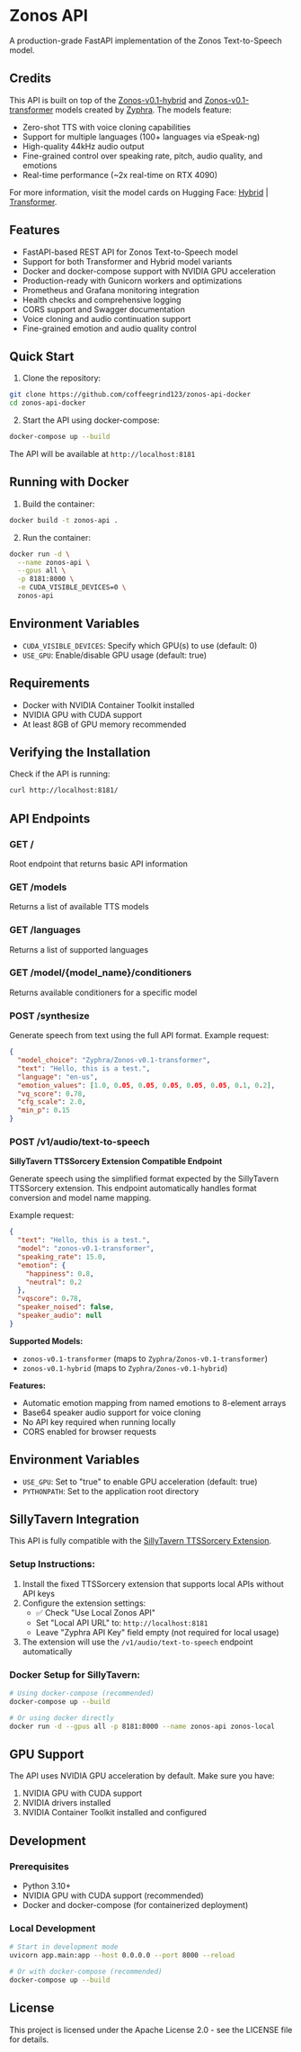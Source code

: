 # Zonos API

A production-grade FastAPI implementation of the Zonos Text-to-Speech model.

## Credits

This API is built on top of the [Zonos-v0.1-hybrid](https://huggingface.co/Zyphra/Zonos-v0.1-hybrid) and [Zonos-v0.1-transformer](https://huggingface.co/Zyphra/Zonos-v0.1-transformer) models created by [Zyphra](https://huggingface.co/Zyphra). The models feature:

- Zero-shot TTS with voice cloning capabilities
- Support for multiple languages (100+ languages via eSpeak-ng)
- High-quality 44kHz audio output
- Fine-grained control over speaking rate, pitch, audio quality, and emotions
- Real-time performance (~2x real-time on RTX 4090)

For more information, visit the model cards on Hugging Face: [Hybrid](https://huggingface.co/Zyphra/Zonos-v0.1-hybrid) | [Transformer](https://huggingface.co/Zyphra/Zonos-v0.1-transformer).

## Features

- FastAPI-based REST API for Zonos Text-to-Speech model
- Support for both Transformer and Hybrid model variants
- Docker and docker-compose support with NVIDIA GPU acceleration
- Production-ready with Gunicorn workers and optimizations
- Prometheus and Grafana monitoring integration
- Health checks and comprehensive logging
- CORS support and Swagger documentation
- Voice cloning and audio continuation support
- Fine-grained emotion and audio quality control

## Quick Start

1. Clone the repository:
```bash
git clone https://github.com/coffeegrind123/zonos-api-docker
cd zonos-api-docker
```

2. Start the API using docker-compose:
```bash
docker-compose up --build
```

The API will be available at `http://localhost:8181`

## Running with Docker

1. Build the container:
```bash
docker build -t zonos-api .
```

2. Run the container:
```bash
docker run -d \
  --name zonos-api \
  --gpus all \
  -p 8181:8000 \
  -e CUDA_VISIBLE_DEVICES=0 \
  zonos-api
```

## Environment Variables

- `CUDA_VISIBLE_DEVICES`: Specify which GPU(s) to use (default: 0)
- `USE_GPU`: Enable/disable GPU usage (default: true)

## Requirements

- Docker with NVIDIA Container Toolkit installed
- NVIDIA GPU with CUDA support
- At least 8GB of GPU memory recommended

## Verifying the Installation

Check if the API is running:
```bash
curl http://localhost:8181/
```

## API Endpoints

### GET /
Root endpoint that returns basic API information

### GET /models
Returns a list of available TTS models

### GET /languages
Returns a list of supported languages

### GET /model/{model_name}/conditioners
Returns available conditioners for a specific model

### POST /synthesize
Generate speech from text using the full API format. Example request:

```json
{
  "model_choice": "Zyphra/Zonos-v0.1-transformer",
  "text": "Hello, this is a test.",
  "language": "en-us",
  "emotion_values": [1.0, 0.05, 0.05, 0.05, 0.05, 0.05, 0.1, 0.2],
  "vq_score": 0.78,
  "cfg_scale": 2.0,
  "min_p": 0.15
}
```

### POST /v1/audio/text-to-speech
**SillyTavern TTSSorcery Extension Compatible Endpoint**

Generate speech using the simplified format expected by the SillyTavern TTSSorcery extension. This endpoint automatically handles format conversion and model name mapping.

Example request:
```json
{
  "text": "Hello, this is a test.",
  "model": "zonos-v0.1-transformer",
  "speaking_rate": 15.0,
  "emotion": {
    "happiness": 0.8,
    "neutral": 0.2
  },
  "vqscore": 0.78,
  "speaker_noised": false,
  "speaker_audio": null
}
```

**Supported Models:**
- `zonos-v0.1-transformer` (maps to `Zyphra/Zonos-v0.1-transformer`)
- `zonos-v0.1-hybrid` (maps to `Zyphra/Zonos-v0.1-hybrid`)

**Features:**
- Automatic emotion mapping from named emotions to 8-element arrays
- Base64 speaker audio support for voice cloning
- No API key required when running locally
- CORS enabled for browser requests

## Environment Variables

- `USE_GPU`: Set to "true" to enable GPU acceleration (default: true)
- `PYTHONPATH`: Set to the application root directory

## SillyTavern Integration

This API is fully compatible with the [SillyTavern TTSSorcery Extension](https://github.com/coffeegrind123/SillyTavern-TTSSorcery-Fork). 

### Setup Instructions:
1. Install the fixed TTSSorcery extension that supports local APIs without API keys
2. Configure the extension settings:
   - ✅ Check "Use Local Zonos API"
   - Set "Local API URL" to: `http://localhost:8181`
   - Leave "Zyphra API Key" field empty (not required for local usage)
3. The extension will use the `/v1/audio/text-to-speech` endpoint automatically

### Docker Setup for SillyTavern:
```bash
# Using docker-compose (recommended)
docker-compose up --build

# Or using docker directly
docker run -d --gpus all -p 8181:8000 --name zonos-api zonos-local
```

## GPU Support

The API uses NVIDIA GPU acceleration by default. Make sure you have:
1. NVIDIA GPU with CUDA support
2. NVIDIA drivers installed
3. NVIDIA Container Toolkit installed and configured

## Development

### Prerequisites
- Python 3.10+
- NVIDIA GPU with CUDA support (recommended)
- Docker and docker-compose (for containerized deployment)

### Local Development
```bash
# Start in development mode
uvicorn app.main:app --host 0.0.0.0 --port 8000 --reload

# Or with docker-compose (recommended)
docker-compose up --build
```

## License

This project is licensed under the Apache License 2.0 - see the LICENSE file for details. 